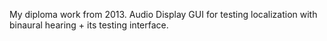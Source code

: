 My diploma work from 2013. Audio Display GUI for testing localization with binaural hearing + its testing interface.
